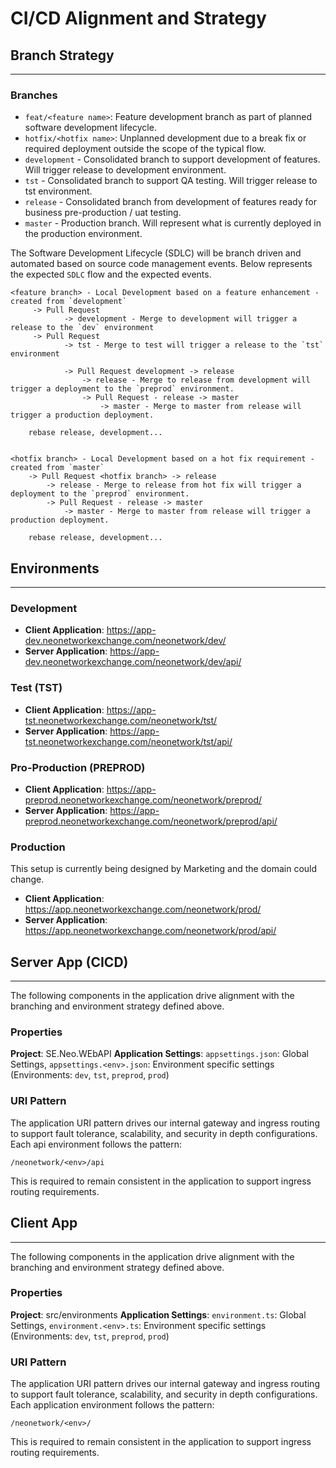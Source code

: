 # CI/CD Alignment and Strategy

## Branch Strategy
---

### Branches

* `feat/<feature name>`: Feature development branch as part of planned software development lifecycle.
* `hotfix/<hotfix name>`: Unplanned development due to a break fix or required deployment outside the scope of the typical flow.
* `development` - Consolidated branch to support development of features.  Will trigger release to development environment.
* `tst` - Consolidated branch to support QA testing.  Will trigger release to tst environment.
* `release` - Consolidated branch from development of features ready for business pre-production / uat testing.
* `master` - Production branch.  Will represent what is currently deployed in the production environment.

The Software Development Lifecycle (SDLC) will be branch driven and automated based on source code management events.  Below represents the expected `SDLC` flow and the expected events.

```
<feature branch> - Local Development based on a feature enhancement - created from `development`
     -> Pull Request 
            -> development - Merge to development will trigger a release to the `dev` environment
     -> Pull Request
            -> tst - Merge to test will trigger a release to the `tst` environment

            -> Pull Request development -> release
                -> release - Merge to release from development will trigger a deployment to the `preprod` environment.
                -> Pull Request - release -> master
                    -> master - Merge to master from release will trigger a production deployment.

    rebase release, development...
                             

<hotfix branch> - Local Development based on a hot fix requirement - created from `master`
    -> Pull Request <hotfix branch> -> release
        -> release - Merge to release from hot fix will trigger a deployment to the `preprod` environment.
        -> Pull Request - release -> master
            -> master - Merge to master from release will trigger a production deployment.

    rebase release, development...            

```

## Environments
---

### Development

* __Client Application__: https://app-dev.neonetworkexchange.com/neonetwork/dev/
* __Server Application__: https://app-dev.neonetworkexchange.com/neonetwork/dev/api/

### Test (TST)

* __Client Application__: https://app-tst.neonetworkexchange.com/neonetwork/tst/
* __Server Application__: https://app-tst.neonetworkexchange.com/neonetwork/tst/api/

### Pro-Production (PREPROD)

* __Client Application__: https://app-preprod.neonetworkexchange.com/neonetwork/preprod/
* __Server Application__: https://app-preprod.neonetworkexchange.com/neonetwork/preprod/api/

### Production

This setup is currently being designed by Marketing and the domain could change.

* __Client Application__: https://app.neonetworkexchange.com/neonetwork/prod/
* __Server Application__: https://app.neonetworkexchange.com/neonetwork/prod/api/

## Server App (CICD)
---

The following components in the application drive alignment with the branching and environment strategy defined above.

### Properties 

__Project__: SE.Neo.WEbAPI
__Application Settings__: `appsettings.json`: Global Settings, `appsettings.<env>.json`: Environment specific settings (Environments: `dev`, `tst`, `preprod`, `prod`)

### URI Pattern

The application URI pattern drives our internal gateway and ingress routing to support fault tolerance, scalability, and security in depth configurations.  Each api environment follows the pattern:

```
/neonetwork/<env>/api
```

This is required to remain consistent in the application to support ingress routing requirements.

## Client App
---

The following components in the application drive alignment with the branching and environment strategy defined above.

### Properties 

__Project__: src/environments
__Application Settings__: `environment.ts`: Global Settings, `environment.<env>.ts`: Environment specific settings (Environments: `dev`, `tst`, `preprod`, `prod`)


### URI Pattern

The application URI pattern drives our internal gateway and ingress routing to support fault tolerance, scalability, and security in depth configurations.  Each application environment follows the pattern:

```
/neonetwork/<env>/
```

This is required to remain consistent in the application to support ingress routing requirements.